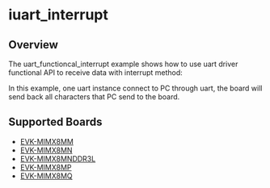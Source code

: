 # iuart_interrupt

## Overview
The uart_functioncal_interrupt example shows how to use uart driver functional
API to receive data with interrupt method:

In this example, one uart instance connect to PC through uart, the board will
send back all characters that PC send to the board.

## Supported Boards
- [EVK-MIMX8MM](../../../_boards/evkmimx8mm/driver_examples/uart/interrupt/example_board_readme.md)
- [EVK-MIMX8MN](../../../_boards/evkmimx8mn/driver_examples/uart/interrupt/example_board_readme.md)
- [EVK-MIMX8MNDDR3L](../../../_boards/evkmimx8mnddr3l/driver_examples/uart/interrupt/example_board_readme.md)
- [EVK-MIMX8MP](../../../_boards/evkmimx8mp/driver_examples/uart/interrupt/example_board_readme.md)
- [EVK-MIMX8MQ](../../../_boards/evkmimx8mq/driver_examples/uart/interrupt/example_board_readme.md)
